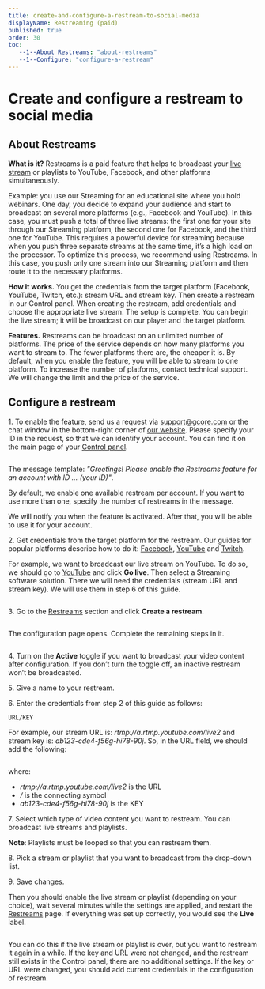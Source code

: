 ```yaml
---
title: create-and-configure-a-restream-to-social-media
displayName: Restreaming (paid)
published: true
order: 30
toc:
   --1--About Restreams: "about-restreams"
   --1--Configure: "configure-a-restream"
---
```

# Create and configure a restream to social media
  
## About Restreams

**What is it?** Restreams is a paid feature that helps to broadcast your <a href="https://gcore.com/support/articles/5307972492945/">live stream</a> or playlists to YouTube, Facebook, and other platforms simultaneously.

Example: you use our Streaming for an educational site where you hold webinars. One day, you decide to expand your audience and start to broadcast on several more platforms (e.g., Facebook and YouTube). In this case, you must push a total of three live streams: the first one for your site through our Streaming platform, the second one for Facebook, and the third one for YouTube. This requires a powerful device for streaming because when you push three separate streams at the same time, it’s a high load on the processor. To optimize this process, we recommend using Restreams. In this case, you push only one stream into our Streaming platform and then route it to the necessary platforms.

**How it works.** You get the credentials from the target platform (Facebook, YouTube, Twitch, etc.): stream URL and stream key. Then create a restream in our Control panel. When creating the restream, add credentials and choose the appropriate live stream. The setup is complete. You can begin the live stream; it will be broadcast on our player and the target platform.

**Features.** Restreams can be broadcast on an unlimited number of platforms. The price of the service depends on how many platforms you want to stream to. The fewer platforms there are, the cheaper it is. By default, when you enable the feature, you will be able to stream to one platform. To increase the number of platforms, contact technical support. We will change the limit and the price of the service.

## Configure a restream

1\. To enable the feature, send us a request via [support@gcore.com](mailto:support@gcore.com) or the chat window in the bottom-right corner of <a href="https://gcore.com/" target="_blank">our website</a>. Please specify your ID in the request, so that we can identify your account. You can find it on the main page of your <a href="https://accounts.gcore.com/reports/dashboard" target="_blank">Control panel</a>.

<img src="https://support.gcore.com/hc/article_attachments/9394655645585/Your_ID.png" alt="">

The message template: *"Greetings! Please enable the Restreams feature for an account with ID … (your ID)"*.

By default, we enable one available restream per account. If you want to use more than one, specify the number of restreams in the message.

We will notify you when the feature is activated. After that, you will be able to use it for your account.

2\. Get credentials from the target platform for the restream. Our guides for popular platforms describe how to do it: <a href="https://en-gb.facebook.com/help/587160588142067?helpref=faq_content" target="_blank">Facebook</a>, <a href="https://support.google.com/youtube/answer/2907883?hl=en" target="_blank">YouTube</a> and <a href="https://help.twitch.tv/s/article/twitch-stream-key-faq" target="_blank">Twitch</a>.

For example, we want to broadcast our live stream on YouTube. To do so, we should go to <a href="https://www.youtube.com/" target="_blank">YouTube</a> and click **Go live**. Then select a Streaming software solution. There we will need the credentials (stream URL and stream key). We will use them in step 6 of this guide.

<img src="https://support.gcore.com/hc/article_attachments/9394658339857/Stream_key.png" alt="">

3\. Go to the <a href="https://streaming.gcore.com/restreams/list" target="_blank">Restreams</a> section and click **Create a restream**.

<img src="https://support.gcore.com/hc/article_attachments/9394645040785/Create_a_restream.png" alt="">

The configuration page opens. Complete the remaining steps in it.

<img src="https://support.gcore.com/hc/article_attachments/9665929864593" alt="">

4\. Turn on the **Active** toggle if you want to broadcast your video content after configuration. If you don’t turn the toggle off, an inactive restream won’t be broadcasted.

5\. Give a name to your restream.

6\. Enter the credentials from step 2 of this guide as follows:

```
URL/KEY
```

For example, our stream URL is: *rtmp://a.rtmp.youtube.com/live2* and stream key is: *ab123-cde4-f56g-hi78-90j*. So, in the URL field, we should add the following:

<img src="https://support.gcore.com/hc/article_attachments/9394682501137/rtmp.png" alt="">

where:

- *rtmp://a.rtmp.youtube.com/live2* is the URL
- */* is the connecting symbol
- *ab123-cde4-f56g-hi78-90j* is the KEY

7\. Select which type of video content you want to restream. You can broadcast live streams and playlists.

**Note**: Playlists must be looped so that you can restream them.

8\. Pick a stream or playlist that you want to broadcast from the drop-down list.

9\. Save changes.

Then you should enable the live stream or playlist (depending on your choice), wait several minutes while the settings are applied, and restart the <a href="https://streaming.gcore.com/restreams/list" target="_blank">Restreams</a> page. If everything was set up correctly, you would see the **Live** label.

<img src="https://support.gcore.com/hc/article_attachments/9394773658257/Live.png" alt="">

You can do this if the live stream or playlist is over, but you want to restream it again in a while. If the key and URL were not changed, and the restream still exists in the Control panel, there are no additional settings. If the key or URL were changed, you should add current credentials in the configuration of restream.

<img src="https://support.gcore.com/hc/article_attachments/9394744437777/Settings.png" alt="">